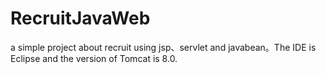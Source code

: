 # RecruitJavaWeb
a simple project about recruit  using jsp、servlet and javabean。The IDE is Eclipse and the version of Tomcat is 8.0.
